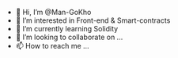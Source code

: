 - 👋 Hi, I’m @Man-GoKho
- 👀 I’m interested in Front-end & Smart-contracts
- 🌱 I’m currently learning Solidity
- 💞️ I’m looking to collaborate on ...
- 📫 How to reach me ...

<!---
Man-GoKho/Man-GoKho is a ✨ special ✨ repository because its `README.md` (this file) appears on your GitHub profile.
You can click the Preview link to take a look at your changes.
--->
